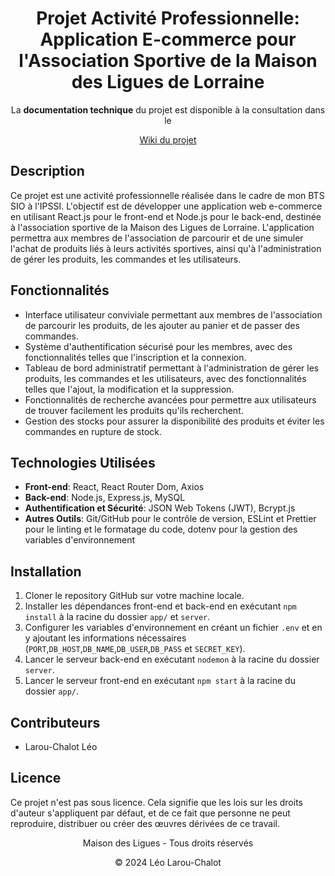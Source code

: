 <h1 align="center">Projet Activité Professionnelle: Application E-commerce pour l'Association Sportive de la Maison des Ligues de Lorraine</h1>

<p align="center">La <b>documentation technique</b> du projet est disponible à la consultation dans le</p>
<p align="center"><a href="https://github.com/LeoLChalot/BTSSIO-maison-des-ligues/wiki" target="_blank">Wiki du projet</a></p>

## Description
Ce projet est une activité professionnelle réalisée dans le cadre de mon BTS SIO à l'IPSSI. L'objectif est de développer une application web e-commerce en utilisant React.js pour le front-end et Node.js pour le back-end, destinée à l'association sportive de la Maison des Ligues de Lorraine. L'application permettra aux membres de l'association de parcourir et de une simuler l'achat de produits liés à leurs activités sportives, ainsi qu'à l'administration de gérer les produits, les commandes et les utilisateurs.

## Fonctionnalités
- Interface utilisateur conviviale permettant aux membres de l'association de parcourir les produits, de les ajouter au panier et de passer des commandes.
- Système d'authentification sécurisé pour les membres, avec des fonctionnalités telles que l'inscription et la connexion.
- Tableau de bord administratif permettant à l'administration de gérer les produits, les commandes et les utilisateurs, avec des fonctionnalités telles que l'ajout, la modification et la suppression.
- Fonctionnalités de recherche avancées pour permettre aux utilisateurs de trouver facilement les produits qu'ils recherchent.
- Gestion des stocks pour assurer la disponibilité des produits et éviter les commandes en rupture de stock.

## Technologies Utilisées
- **Front-end**: React, React Router Dom, Axios
- **Back-end**: Node.js, Express.js, MySQL
- **Authentification et Sécurité**: JSON Web Tokens (JWT), Bcrypt.js
- **Autres Outils**: Git/GitHub pour le contrôle de version, ESLint et Prettier pour le linting et le formatage du code, dotenv pour la gestion des variables d'environnement

## Installation
1. Cloner le repository GitHub sur votre machine locale.
2. Installer les dépendances front-end et back-end en exécutant `npm install` à la racine du dossier `app/` et `server`.
3. Configurer les variables d'environnement en créant un fichier `.env` et en y ajoutant les informations nécessaires (`PORT`,`DB_HOST`,`DB_NAME`,`DB_USER`,`DB_PASS` et `SECRET_KEY`).
4. Lancer le serveur back-end en exécutant `nodemon` à la racine du dossier `server`.
5. Lancer le serveur front-end en exécutant `npm start` à la racine du dossier `app/`.


## Contributeurs
- Larou-Chalot Léo

## Licence
Ce projet n'est pas sous licence. Cela signifie que les lois sur les droits d'auteur s'appliquent par défaut, et de ce fait que personne ne peut reproduire, distribuer ou créer des œuvres dérivées de ce travail.

<div align="center">
    <p>Maison des Ligues - Tous droits réservés</p>
    <p>&copy; 2024 Léo Larou-Chalot</p>
</div>
